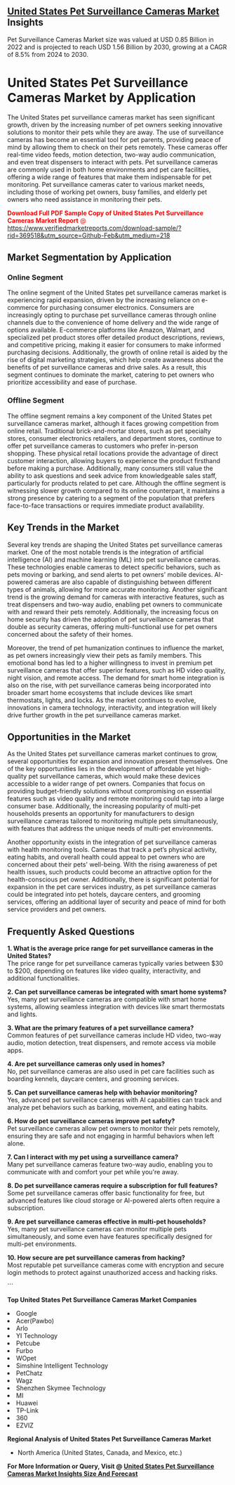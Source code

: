 <h2><a href="https://www.verifiedmarketreports.com/download-sample/?rid=369518&amp;utm_source=Github-Feb&amp;utm_medium=218" target="_blank">United States Pet Surveillance Cameras Market</a> Insights</h2><p>Pet Surveillance Cameras Market size was valued at USD 0.85 Billion in 2022 and is projected to reach USD 1.56 Billion by 2030, growing at a CAGR of 8.5% from 2024 to 2030.</p><p> <h1>United States Pet Surveillance Cameras Market by Application</h1> <p>The United States pet surveillance cameras market has seen significant growth, driven by the increasing number of pet owners seeking innovative solutions to monitor their pets while they are away. The use of surveillance cameras has become an essential tool for pet parents, providing peace of mind by allowing them to check on their pets remotely. These cameras offer real-time video feeds, motion detection, two-way audio communication, and even treat dispensers to interact with pets. Pet surveillance cameras are commonly used in both home environments and pet care facilities, offering a wide range of features that make them indispensable for pet monitoring. Pet surveillance cameras cater to various market needs, including those of working pet owners, busy families, and elderly pet owners who need assistance in monitoring their pets. <p><span class=""><span style="color: #ff0000;"><strong>Download Full PDF Sample Copy of United States Pet Surveillance Cameras Market Report</strong> @ </span><a href="https://www.verifiedmarketreports.com/download-sample/?rid=369518&amp;utm_source=Github-Feb&amp;utm_medium=218" target="_blank">https://www.verifiedmarketreports.com/download-sample/?rid=369518&amp;utm_source=Github-Feb&amp;utm_medium=218</a></span></p></p> <h2>Market Segmentation by Application</h2> <h3>Online Segment</h3> <p>The online segment of the United States pet surveillance cameras market is experiencing rapid expansion, driven by the increasing reliance on e-commerce for purchasing consumer electronics. Consumers are increasingly opting to purchase pet surveillance cameras through online channels due to the convenience of home delivery and the wide range of options available. E-commerce platforms like Amazon, Walmart, and specialized pet product stores offer detailed product descriptions, reviews, and competitive pricing, making it easier for consumers to make informed purchasing decisions. Additionally, the growth of online retail is aided by the rise of digital marketing strategies, which help create awareness about the benefits of pet surveillance cameras and drive sales. As a result, this segment continues to dominate the market, catering to pet owners who prioritize accessibility and ease of purchase. <h3>Offline Segment</h3> <p>The offline segment remains a key component of the United States pet surveillance cameras market, although it faces growing competition from online retail. Traditional brick-and-mortar stores, such as pet specialty stores, consumer electronics retailers, and department stores, continue to offer pet surveillance cameras to customers who prefer in-person shopping. These physical retail locations provide the advantage of direct customer interaction, allowing buyers to experience the product firsthand before making a purchase. Additionally, many consumers still value the ability to ask questions and seek advice from knowledgeable sales staff, particularly for products related to pet care. Although the offline segment is witnessing slower growth compared to its online counterpart, it maintains a strong presence by catering to a segment of the population that prefers face-to-face transactions or requires immediate product availability. <h2>Key Trends in the Market</h2> <p>Several key trends are shaping the United States pet surveillance cameras market. One of the most notable trends is the integration of artificial intelligence (AI) and machine learning (ML) into pet surveillance cameras. These technologies enable cameras to detect specific behaviors, such as pets moving or barking, and send alerts to pet owners' mobile devices. AI-powered cameras are also capable of distinguishing between different types of animals, allowing for more accurate monitoring. Another significant trend is the growing demand for cameras with interactive features, such as treat dispensers and two-way audio, enabling pet owners to communicate with and reward their pets remotely. Additionally, the increasing focus on home security has driven the adoption of pet surveillance cameras that double as security cameras, offering multi-functional use for pet owners concerned about the safety of their homes. <p>Moreover, the trend of pet humanization continues to influence the market, as pet owners increasingly view their pets as family members. This emotional bond has led to a higher willingness to invest in premium pet surveillance cameras that offer superior features, such as HD video quality, night vision, and remote access. The demand for smart home integration is also on the rise, with pet surveillance cameras being incorporated into broader smart home ecosystems that include devices like smart thermostats, lights, and locks. As the market continues to evolve, innovations in camera technology, interactivity, and integration will likely drive further growth in the pet surveillance cameras market.</p> <h2>Opportunities in the Market</h2> <p>As the United States pet surveillance cameras market continues to grow, several opportunities for expansion and innovation present themselves. One of the key opportunities lies in the development of affordable yet high-quality pet surveillance cameras, which would make these devices accessible to a wider range of pet owners. Companies that focus on providing budget-friendly solutions without compromising on essential features such as video quality and remote monitoring could tap into a large consumer base. Additionally, the increasing popularity of multi-pet households presents an opportunity for manufacturers to design surveillance cameras tailored to monitoring multiple pets simultaneously, with features that address the unique needs of multi-pet environments. <p>Another opportunity exists in the integration of pet surveillance cameras with health monitoring tools. Cameras that track a pet’s physical activity, eating habits, and overall health could appeal to pet owners who are concerned about their pets' well-being. With the rising awareness of pet health issues, such products could become an attractive option for the health-conscious pet owner. Additionally, there is significant potential for expansion in the pet care services industry, as pet surveillance cameras could be integrated into pet hotels, daycare centers, and grooming services, offering an additional layer of security and peace of mind for both service providers and pet owners.</p> <h2>Frequently Asked Questions</h2> <p><strong>1. What is the average price range for pet surveillance cameras in the United States?</strong><br> The price range for pet surveillance cameras typically varies between $30 to $200, depending on features like video quality, interactivity, and additional functionalities.</p> <p><strong>2. Can pet surveillance cameras be integrated with smart home systems?</strong><br> Yes, many pet surveillance cameras are compatible with smart home systems, allowing seamless integration with devices like smart thermostats and lights.</p> <p><strong>3. What are the primary features of a pet surveillance camera?</strong><br> Common features of pet surveillance cameras include HD video, two-way audio, motion detection, treat dispensers, and remote access via mobile apps.</p> <p><strong>4. Are pet surveillance cameras only used in homes?</strong><br> No, pet surveillance cameras are also used in pet care facilities such as boarding kennels, daycare centers, and grooming services.</p> <p><strong>5. Can pet surveillance cameras help with behavior monitoring?</strong><br> Yes, advanced pet surveillance cameras with AI capabilities can track and analyze pet behaviors such as barking, movement, and eating habits.</p> <p><strong>6. How do pet surveillance cameras improve pet safety?</strong><br> Pet surveillance cameras allow pet owners to monitor their pets remotely, ensuring they are safe and not engaging in harmful behaviors when left alone.</p> <p><strong>7. Can I interact with my pet using a surveillance camera?</strong><br> Many pet surveillance cameras feature two-way audio, enabling you to communicate with and comfort your pet while you're away.</p> <p><strong>8. Do pet surveillance cameras require a subscription for full features?</strong><br> Some pet surveillance cameras offer basic functionality for free, but advanced features like cloud storage or AI-powered alerts often require a subscription.</p> <p><strong>9. Are pet surveillance cameras effective in multi-pet households?</strong><br> Yes, many pet surveillance cameras can monitor multiple pets simultaneously, and some even have features specifically designed for multi-pet environments.</p> <p><strong>10. How secure are pet surveillance cameras from hacking?</strong><br> Most reputable pet surveillance cameras come with encryption and secure login methods to protect against unauthorized access and hacking risks.</p> ```</p><p><strong>Top United States Pet Surveillance Cameras Market Companies</strong></p><div data-test-id=""><p><li>Google</li><li> Acer(Pawbo)</li><li> Arlo</li><li> YI Technology</li><li> Petcube</li><li> Furbo</li><li> WOpet</li><li> Simshine Intelligent Technology</li><li> PetChatz</li><li> Wagz</li><li> Shenzhen Skymee Technology</li><li> MI</li><li> Huawei</li><li> TP-Link</li><li> 360</li><li> EZVIZ</li></p><div><strong>Regional Analysis of&nbsp;United States Pet Surveillance Cameras Market</strong></div><ul><li dir="ltr"><p dir="ltr">North America&nbsp;(United States, Canada, and Mexico, etc.)</p></li></ul><p><strong>For More Information or Query, Visit @&nbsp;</strong><strong><a href="https://www.verifiedmarketreports.com/product/pet-surveillance-cameras-market/?utm_source=Github-Feb&amp;utm_medium=218" target="_blank">United States Pet Surveillance Cameras Market Insights Size And Forecast</a></strong></p></div>
